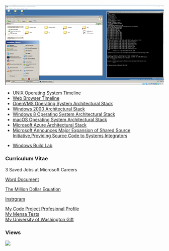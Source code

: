﻿![Opensource](/images/lab.png)

<ul>
  <li><a href="https://upload.wikimedia.org/wikipedia/commons/c/cd/Unix_timeline.en.svg">UNIX Operating System Timeline</a></li>
  <li><a href="https://upload.wikimedia.org/wikipedia/commons/7/74/Timeline_of_web_browsers.svg">Web Browser Timeline</a></li>
  <li><a href="https://upload.wikimedia.org/wikipedia/commons/0/08/Openvms-system-architecture.svg">OpenVMS Operating System Architectural Stack</a></li>
  <li><a href="images/windows-2000-architecture-l.jpg">Windows 2000 Architectural Stack</a></li>
  <li><a href="images/windows-8-winrt-win32-framework-stack.jpg">Windows 8 Operating System Architectural Stack</a></li>
  <li><a href="https://upload.wikimedia.org/wikipedia/commons/f/f2/Diagram_of_Mac_OS_X_architecture.svg">macOS Operating System Architectural Stack</a></li>
  <li><a href="images/microsoft-azure-stack-block-diagram.jpg">Microsoft Azure Architectural Stack</a></li>  
  <!--<li><a href="https://web.archive.org/web/20060509003149/http://forums.microsoft.com/MSDN/default.aspx?forumgroupid=12&siteid=1">2004 MSDN Fourms</a></li> 
<li><a href="https://web.archive.org/web/20010403224927/http://research.microsoft.com/">University Programs</a></li>-->
<li><a href="https://news.microsoft.com/2002/02/21/microsoft-announces-major-expansion-of-shared-source-initiativeproviding-source-code-to-systems-integrators/">Microsoft Announces Major Expansion of Shared Source Initiative,Providing Source Code to Systems Integrators</a></li> 
</ul>

<ul>
    <li><a href="https://betawiki.net/wiki/Build_lab">Windows Build Lab</a></li>
</ul>

<!--<ul>
	<li>1. Set the date to August 1st 2003 by typing 'date' in the cmd window</li>
	<li>2. Make sure the files are not read only.</li>
	<li>3. Install the 2003 SP1 driver certificate.</li>
	<li>4. chdir to the 2003 root as admin.</li>
	<li>5. type 'tools\razzle free offline'</li>
	<li>6. type 'path tools\sp;%path%'</li>
	<li>7. type 'tools\checktestroot.cmd and checktestca.cmd'</li>
	<li>8. type 'perl tools\timebuild.pl -NOCLEANBUILD -NOSYNC -NOSCORCH'</li>
	<li>9. type 'BUILD /ZP' after you fix errors</li>
	<li>10. If you need to use 'expand /r' to X:\ENGLISH\WIN2003\ENT\I386\* C:\binaries.x86fre from a retail DVD.</li>
        <li>11. certmgr.msc, go to Trusted Root Certification Authorities\Certificates and remove the Microsoft Test Root Authority certificate, Sign out and Sign in again.</li>
</ul>-->

### Curriculum Vitae

3 Saved Jobs at Microsoft Careers

<a href="https://www.sphinxlogic.org/Jonathan Chapman Moore FRSA.docx">Word Document</a>

<a href="https://www.sphinxlogic.org/The Million Dollar Equation.docx">The Million Dollar Equation</a>

<!--<a href="https://www.hbs.edu/ris/Publication%20Files/BCI_Chapter_adf284c6-3d8b-483e-9f29-a5242e9c5999.pdf">Building the Microeconomic Foundations of Prosperity</a>-->

<a href="https://www.instagram.com/jonathanchapmanmoore/">Instrgram</a>

<!--I signed a unicolateral confidential agreement with Macromedia in 1999. As part of a market non employee director group. During the merger with Adobe I was granted lifetime voting rights. I was charged with stalking of a NBC anchor women in 2001 but was found innocent of all charges. I tried marijuana and LSD but have been clean for 21 years. I don't drink alcohol or smoke. Or have any tattoos. The station's owners the Sincliar group where found guilty of fake news in 2018. I'm a Microsoft System Integrator from 2003 and a Windows Internals Certified Professional in 7/2008. in 2006 I was given a Twenty million dollar Microsoft tendor offer which has since ended. My offer has be extended for 75 years per fine print. Please try and find Muse Magazine a Hollywood periodial, I tested as a INTJ-T at the University of California. I was born with a lisp. I'm the son of a building contractor, credit manager and YWCA board member. I was diganosed with Scizoaffective in 2001, but have a normal MRI. Pychosis case still pending at Microsoft legal. worked one odd retail job in 2005. And graduated as a Computer Science valedictorian. I was a ACM Vice President in college. My family is working on a trust and cash out refinance for a second home with bank documents and my family is not funding through our sales revenue for my startup. I work on tangable common equity through market merger and acquisition. I have about three market exits on my books. My pension is in a Tradional IRA at Morgan Sanley. I have billions in unrealizeed capital gains. My Github organizations represent my confilct of intrest. I support extant relationships. And will fund leukemia research in couples that didn't know better. My Twitter was suspended because of nude female models tweeting me pictures. I did keep a twitter archive and will sponser Twitter's Bootstrap. I like all types of music but Pop and Country. COCOMO II must be regulated by the market. I hold contracts with Microsoft, Intel, Adobe, and Hewlett Packard. When I was younger I stayed on a Mediterranean Diet but now just getting older. I grew up living next door to a freemason.-->

<!--<a href="https://www.investopedia.com/terms/c/cashconversioncycle.asp">Cash Conversion Cycle</a>
<a href="https://www.investopedia.com/terms/s/section-1202.asp">IRS Section 1202</a>

<a href="https://github.com/jonathanchapmanmoore/jonathanchapmanmoore/blob/master/images/Untitled.png">Traditional IRA account</a>-->

<a href="https://www.codeproject.com/script/Membership/View.aspx?mid=527156">My Code Project Profesional Profile</a>
</br>
<a href="https://github.com/jonathanchapmanmoore/My-Mensa-Tests">My Mensa Tests</a>
</br>
<a href="https://github.com/jonathanchapmanmoore/UWA">My University of Washington Gift</a>


### Views
![](https://komarev.com/ghpvc/?username=jonathanchapmanmoore)

		

